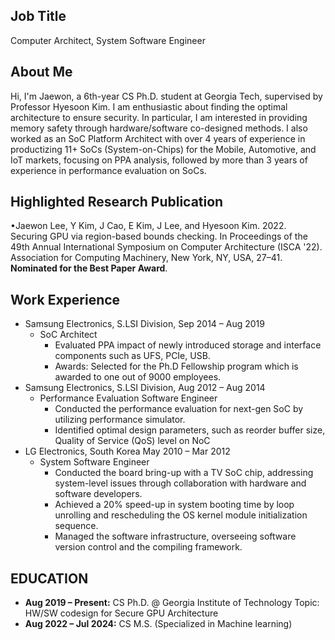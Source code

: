 ## Job Title
Computer Architect, System Software Engineer

## About Me
Hi, I'm Jaewon, a 6th-year CS Ph.D. student at Georgia Tech, supervised by Professor Hyesoon Kim. 
I am enthusiastic about finding the optimal architecture to ensure security. 
In particular, I am interested in providing memory safety through hardware/software co-designed methods. 
I also worked as an SoC Platform Architect with over 4 years of experience in productizing 11+ SoCs (System-on-Chips) for the Mobile, Automotive, and IoT markets, focusing on PPA analysis, 
followed by more than 3 years of experience in performance evaluation on SoCs.

## Highlighted Research Publication
•Jaewon Lee, Y Kim, J Cao, E Kim, J Lee, and Hyesoon Kim. 2022. Securing GPU via region-based bounds checking. In
Proceedings of the 49th Annual International Symposium on Computer Architecture (ISCA '22). Association for
Computing Machinery, New York, NY, USA, 27–41. **Nominated for the Best Paper Award**.

## Work Experience
- Samsung Electronics, S.LSI Division, Sep 2014 – Aug 2019
  - SoC Architect
      - Evaluated PPA impact of newly introduced storage and interface components such as UFS, PCIe, USB.
      - Awards: Selected for the Ph.D Fellowship program which is awarded to one out of 9000 employees.
- Samsung Electronics, S.LSI Division, Aug 2012 – Aug 2014
  - Performance Evaluation Software Engineer
      - Conducted the performance evaluation for next-gen SoC by utilizing performance simulator.
      - Identified optimal design parameters, such as reorder buffer size, Quality of Service (QoS) level on NoC
- LG Electronics, South Korea May 2010 – Mar 2012
  - System Software Engineer
      - Conducted the board bring-up with a TV SoC chip, addressing system-level issues through collaboration with hardware and software developers.
      - Achieved a 20% speed-up in system booting time by loop unrolling and rescheduling the OS kernel module initialization sequence.
      - Managed the software infrastructure, overseeing software version control and the compiling framework.

## EDUCATION
- **Aug 2019 – Present:** CS Ph.D. @ Georgia Institute of Technology
    Topic: HW/SW codesign for Secure GPU Architecture
- **Aug 2022 – Jul 2024:**  CS M.S. (Specialized in Machine learning)
